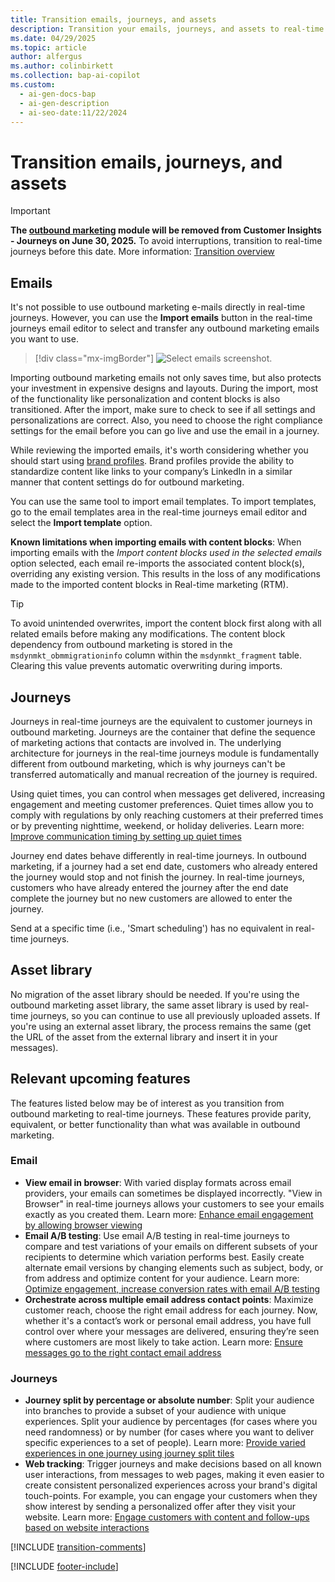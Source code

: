 ```yaml
---
title: Transition emails, journeys, and assets
description: Transition your emails, journeys, and assets to real-time journeys in Dynamics 365 Customer Insights - Journeys. Follow our guide to ensure a smooth transition.
ms.date: 04/29/2025
ms.topic: article
author: alfergus
ms.author: colinbirkett
ms.collection: bap-ai-copilot
ms.custom:
  - ai-gen-docs-bap
  - ai-gen-description
  - ai-seo-date:11/22/2024
---
```


# Transition emails, journeys, and assets

> [!IMPORTANT]
> **The [outbound marketing](user-guide.md) module will be removed from Customer Insights - Journeys on June 30, 2025.** To avoid interruptions, transition to real-time journeys before this date. More information: [Transition overview](transition-overview.md)

## Emails

It's not possible to use outbound marketing e-mails directly in real-time journeys. However, you can use the **Import emails** button in the real-time journeys email editor to select and transfer any outbound marketing emails you want to use.

> [!div class="mx-imgBorder"]
> ![Select emails screenshot.](media/transition-select-emails.png "Select emails screenshot")

Importing outbound marketing emails not only saves time, but also protects your investment in expensive designs and layouts. During the import, most of the functionality like personalization and content blocks is also transitioned. After the import, make sure to check to see if all settings and personalizations are correct. Also, you need to choose the right compliance settings for the email before you can go live and use the email in a journey.

While reviewing the imported emails, it's worth considering whether you should start using [brand profiles](brand-profiles.md). Brand profiles provide the ability to standardize content like links to your company’s LinkedIn in a similar manner that content settings do for outbound marketing.

You can use the same tool to import email templates. To import templates, go to the email templates area in the real-time journeys email editor and select the **Import template** option.

**Known limitations when importing emails with content blocks**: When importing emails with the *Import content blocks used in the selected emails* option selected, each email re-imports the associated content block(s), overriding any existing version. This results in the loss of any modifications made to the imported content blocks in Real-time marketing (RTM).

> [!TIP]
> To avoid unintended overwrites, import the content block first along with all related emails before making any modifications. The content block dependency from outbound marketing is stored in the `msdynmkt_obmmigrationinfo` column within the `msdynmkt_fragment` table. Clearing this value prevents automatic overwriting during imports.

## Journeys

Journeys in real-time journeys are the equivalent to customer journeys in outbound marketing. Journeys are the container that define the sequence of marketing actions that contacts are involved in. The underlying architecture for journeys in the real-time journeys module is fundamentally different from outbound marketing, which is why journeys can't be transferred automatically and manual recreation of the journey is required.

Using quiet times, you can control when messages get delivered, increasing engagement and meeting customer preferences. Quiet times allow you to comply with regulations by only reaching customers at their preferred times or by preventing nighttime, weekend, or holiday deliveries. Learn more: [Improve communication timing by setting up quiet times](real-time-marketing-quiet-times.md)

Journey end dates behave differently in real-time journeys. In outbound marketing, if a journey had a set end date, customers who already entered the journey would stop and not finish the journey. In real-time journeys, customers who have already entered the journey after the end date complete the journey but no new customers are allowed to enter the journey.

Send at a specific time (i.e., 'Smart scheduling') has no equivalent in real-time journeys. 

## Asset library

No migration of the asset library should be needed. If you're using the outbound marketing asset library, the same asset library is used by real-time journeys, so you can continue to use all previously uploaded assets. If you're using an external asset library, the process remains the same (get the URL of the asset from the external library and insert it in your messages).

## Relevant upcoming features

The features listed below may be of interest as you transition from outbound marketing to real-time journeys. These features provide parity, equivalent, or better functionality than what was available in outbound marketing.

### Email

- **View email in browser**: With varied display formats across email providers, your emails can sometimes be displayed incorrectly. "View in Browser" in real-time journeys allows your customers to see your emails exactly as you created them. Learn more: [Enhance email engagement by allowing browser viewing](/dynamics365/release-plan/2023wave2/marketing/dynamics365-marketing/enhance-email-engagement-allowing-viewing-browsers)
- **Email A/B testing**: Use email A/B testing in real-time journeys to compare and test variations of your emails on different subsets of your recipients to determine which variation performs best. Easily create alternate email versions by changing elements such as subject, body, or from address and optimize content for your audience. Learn more: [Optimize engagement, increase conversion rates with email A/B testing](/dynamics365/release-plan/2023wave2/marketing/dynamics365-marketing/optimize-engagement-increase-conversion-rates-email-ab-testing)
- **Orchestrate across multiple email address contact points**: Maximize customer reach, choose the right email address for each journey. Now, whether it's a contact’s work or personal email address, you have full control over where your messages are delivered, ensuring they’re seen where customers are most likely to take action. Learn more: [Ensure messages go to the right contact email address](/dynamics365/release-plan/2023wave2/marketing/dynamics365-marketing/ensure-messages-go-right-contact-email-address)

### Journeys

- **Journey split by percentage or absolute number**: Split your audience into branches to provide a subset of your audience with unique experiences. Split your audience by percentages (for cases where you need randomness) or by number (for cases where you want to deliver specific experiences to a set of people). Learn more: [Provide varied experiences in one journey using journey split tiles](/dynamics365/release-plan/2023wave2/marketing/dynamics365-marketing/provide-varied-experiences-one-journey-using-journey-split-tiles)
- **Web tracking**: Trigger journeys and make decisions based on all known user interactions, from messages to web pages, making it even easier to create consistent personalized experiences across your brand's digital touch-points. For example, you can engage your customers when they show interest by sending a personalized offer after they visit your website. Learn more: [Engage customers with content and follow-ups based on website interactions](/dynamics365/release-plan/2023wave2/marketing/dynamics365-marketing/engage-customers-content-follow-ups-based-website-interactions)

[!INCLUDE [transition-comments](./includes/transition-comments.md)]

[!INCLUDE [footer-include](./includes/footer-banner.md)]
